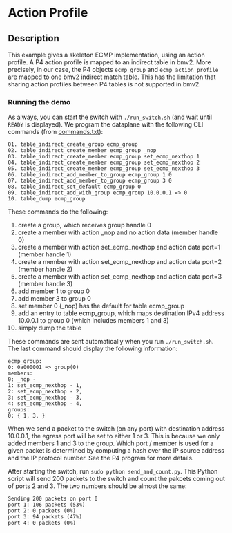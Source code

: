 # Action Profile

## Description

This example gives a skeleton ECMP implementation, using an action profile. A P4
action profile is mapped to an indirect table in bmv2. More precisely, in our
case, the P4 objects `ecmp_group` and `ecmp_action_profile` are mapped to one
bmv2 indirect match table. This has the limitation that sharing action profiles
between P4 tables is not supported in bmv2.

### Running the demo

As always, you can start the switch with `./run_switch.sh` (and wait until
`READY` is displayed). We program the dataplane with the following CLI commands
(from [commands.txt](commands.txt)):

```
01. table_indirect_create_group ecmp_group
02. table_indirect_create_member ecmp_group _nop
03. table_indirect_create_member ecmp_group set_ecmp_nexthop 1
04. table_indirect_create_member ecmp_group set_ecmp_nexthop 2
05. table_indirect_create_member ecmp_group set_ecmp_nexthop 3
06. table_indirect_add_member_to_group ecmp_group 1 0
07. table_indirect_add_member_to_group ecmp_group 3 0
08. table_indirect_set_default ecmp_group 0
09. table_indirect_add_with_group ecmp_group 10.0.0.1 => 0
10. table_dump ecmp_group
```

These commands do the following:

01. create a group, which receives group handle 0
02. create a member with action _nop and no action data (member handle 0)
03. create a member with action set_ecmp_nexthop and action data port=1 (member handle 1)
04. create a member with action set_ecmp_nexthop and action data port=2 (member handle 2)
05. create a member with action set_ecmp_nexthop and action data port=3 (member handle 3)
06. add member 1 to group 0
07. add member 3 to group 0
08. set member 0 (_nop) has the default for table ecmp_group
09. add an entry to table ecmp_group, which maps destination IPv4 address
    10.0.0.1 to group 0 (which includes members 1 and 3)
10. simply dump the table

These commands are sent automatically when you run `./run_switch.sh`. The last
command should display the following information:

```
ecmp_group:
0: 0a000001 => group(0)
members:
0: _nop - 
1: set_ecmp_nexthop - 1,
2: set_ecmp_nexthop - 2,
3: set_ecmp_nexthop - 3,
4: set_ecmp_nexthop - 4,
groups:
0: { 1, 3, }
```

When we send a packet to the switch (on any port) with destination address
10.0.0.1, the egress port will be set to either 1 or 3. This is because we only
added members 1 and 3 to the group. Which port / member is used for a given
packet is determined by computing a hash over the IP source address and the IP
protocol number. See the P4 program for more details.

After starting the switch, run `sudo python send_and_count.py`. This Python
script will send 200 packets to the switch and count the pakcets coming out of
ports 2 and 3. The two numbers should be almost the same:

```
Sending 200 packets on port 0
port 1: 106 packets (53%)
port 2: 0 packets (0%)
port 3: 94 packets (47%)
port 4: 0 packets (0%)
```

